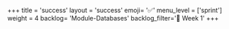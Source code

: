 +++
title = 'success'
layout = 'success'
emoji= '✅'
menu_level = ['sprint']
weight = 4
backlog= 'Module-Databases'
backlog_filter='📅 Week 1'
+++
